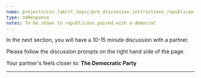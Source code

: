 ```yaml
---
name: projects/css_lab/ct_topic/pre_discussion_instructions_republican.md
type: noResponse
notes: To be shown to republicans paired with a democrat
---
```


In the next section, you will have a 10-15 minute discussion with a partner.

Please follow the discussion prompts on the right hand side of the page.

Your partner's feels closer to: **The Democratic Party**

---
